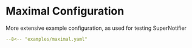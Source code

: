 # Maximal Configuration

More extensive example configuration, as used for testing SuperNotifier

``` yaml
--8<-- "examples/maximal.yaml"
```